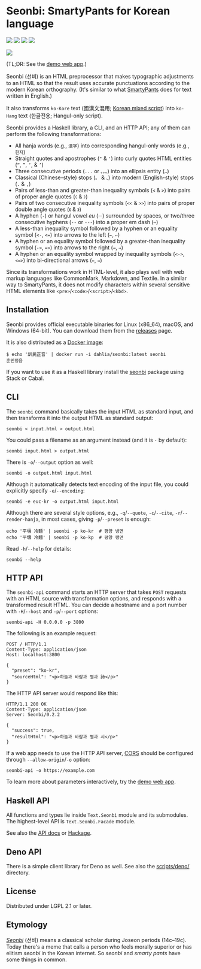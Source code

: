 Seonbi: SmartyPants for Korean language
=======================================

[![][releases-badge]][releases] [![][hackage-badge]][hackage] [![][dockerhub-badge]][dockerhub] [![][ci-status-badge]][ci]

[![](https://dahlia.github.io/seonbi/showcase.svg)][demo web app]

(TL;DR: See the [demo web app].)

Seonbi (선비) is an HTML preprocessor that makes typographic adjustments
to an HTML so that the result uses accurate punctuations according to
the modern Korean orthography.
(It's similar to what [SmartyPants] does for text written in English.)

It also transforms `ko-Kore` text (國漢文混用; [Korean mixed script]) into
`ko-Hang` text (한글전용; Hangul-only script).

Seonbi provides a Haskell library, a CLI, and an HTTP API; any of them can
perform the following transformations:

 -  All hanja words (e.g., `漢字`) into corresponding hangul-only words
    (e.g., `한자`)
 -  Straight quotes and apostrophes (`"` & `'`) into curly quotes HTML
    entities (`“`, `”`, `‘`, & `’`)
 -  Three consecutive periods (`...` or `。。。`) into an ellipsis entity (`…`)
 -  Classical (Chinese-style) stops (`。` & `、`) into modern (English-style)
    stops (`.` & `,`)
 -  Pairs of less-than and greater-than inequality symbols (`<` & `>`) into
    pairs of proper angle quotes (`〈` & `〉`)
 -  Pairs of two consecutive inequality symbols (`<<` & `>>`) into
    pairs of proper double angle quotes (`《` & `》`)
 -  A hyphen (`-`) or hangul vowel *eu* (`ㅡ`) surrounded by spaces, or
    two/three consecutive hyphens (`--` or `---`) into a proper em dash (`—`)
 -  A less-than inequality symbol followed by a hyphen or an equality
    symbol (`<-`, `<=`) into arrows to the left (`←`, `⇐`)
 -  A hyphen or an equality symbol followed by a greater-than inequality
    symbol (`->`, `=>`) into arrows to the right (`→`, `⇒`)
 -  A hyphen or an equality symbol wrapped by inequality symbols (`<->`, `<=>`)
    into bi-directional arrows (`↔`, `⇔`)

Since its transformations work in HTML-level, it also plays well with web
markup languages like CommonMark, Markdown, and Textile.  In a similar way to
SmartyPants, it does not modify characters within several sensitive
HTML elements like `<pre>`/`<code>`/`<script>`/`<kbd>`.

[releases]: https://github.com/dahlia/seonbi/releases
[releases-badge]: https://img.shields.io/github/v/release/dahlia/seonbi
[hackage]: https://hackage.haskell.org/package/seonbi
[hackage-badge]: https://img.shields.io/hackage/v/seonbi
[dockerhub]: https://hub.docker.com/r/dahlia/seonbi
[dockerhub-badge]: https://img.shields.io/docker/v/dahlia/seonbi?label=docker%20image&sort=semver
[ci]: https://github.com/dahlia/seonbi/actions
[ci-status-badge]: https://github.com/dahlia/seonbi/workflows/build/badge.svg
[demo web app]: https://dahlia.github.io/seonbi/
[SmartyPants]: https://daringfireball.net/projects/smartypants/
[Korean mixed script]: https://en.wikipedia.org/wiki/Korean_mixed_script


Installation
------------

Seonbi provides official executable binaries for Linux (x86_64), macOS,
and Windows (64-bit).  You can download them from the [releases] page.

It is also distributed as a [Docker image][dockerhub]:

    $ echo '訓民正音' | docker run -i dahlia/seonbi:latest seonbi
    훈민정음

If you want to use it as a Haskell library install the [seonbi][hackage] package
using Stack or Cabal.


CLI
---

The `seonbi` command basically takes the input HTML as standard input, and
then transforms it into the output HTML as standard output:

    seonbi < input.html > output.html

You could pass a filename as an argument instead (and it is `-` by default):

    seonbi input.html > output.html

There is `-o`/`--output` option as well:

    seonbi -o output.html input.html

Although it automatically detects text encoding of the input file,
you could explicitly specify `-e`/`--encoding`:

    seonbi -e euc-kr -o output.html input.html

Although there are several style options, e.g., `-q`/`--quote`, `-c`/`--cite`,
`-r`/`--render-hanja`, in most cases, giving `-p`/`--preset` is enough:

    echo '平壤 冷麵' | seonbi -p ko-kr  # 평양 냉면
    echo '平壤 冷麵' | seonbi -p ko-kp  # 평양 랭면

Read `-h`/`--help` for details:

    seonbi --help


HTTP API
--------

The `seonbi-api` command starts an HTTP server that takes `POST` requests
with an HTML source with transformation options, and responds with
a transformed result HTML.  You can decide a hostname and a port number
with `-H`/`--host` and `-p`/`--port` options:

    seonbi-api -H 0.0.0.0 -p 3800

The following is an example request:

    POST / HTTP/1.1
    Content-Type: application/json
    Host: localhost:3800

    {
      "preset": "ko-kr",
      "sourceHtml": "<p>하늘과 바람과 별과 詩</p>"
    }

The HTTP API server would respond like this:

    HTTP/1.1 200 OK
    Content-Type: application/json
    Server: Seonbi/0.2.2

    {
      "success": true,
      "resultHtml": "<p>하늘과 바람과 별과 시</p>"
    }

If a web app needs to use the HTTP API server, [CORS] should be configured
through `--allow-origin`/`-o` option:

    seonbi-api -o https://example.com

To learn more about parameters interactively, try the [demo web app].

[CORS]: https://developer.mozilla.org/en-US/docs/Web/HTTP/CORS


Haskell API
-----------

All functions and types lie inside `Text.Seonbi` module and its submodules.
The highest-level API is `Text.Seonbi.Facade` module.

See also the [API docs] or [Hackage].

[API docs]: https://dahlia.github.io/seonbi/docs/


Deno API
--------

There is a simple client library for Deno as well.  See also
the [scripts/deno/](scripts/deno/) directory.


License
-------

Distributed under LGPL 2.1 or later.


Etymology
---------

*[Seonbi]* (선비) means a classical scholar during Joseon periods (14c–19c).
Today there's a meme that calls a person who feels morally superior or has
elitism *seonbi* in the Korean internet.  So *seonbi* and *smarty pants* have
some things in common.

[Seonbi]: https://en.wikipedia.org/wiki/Seonbi
